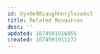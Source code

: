 ```yaml
---
id: byv0o08zaughhnrjlnza4s3
title: Related Resources
desc: ''
updated: 1674591916955
created: 1674591911172
---
```

